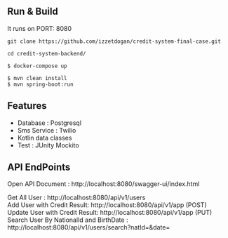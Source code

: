 
## Run & Build

It runs  on PORT: 8080

```
git clone https://github.com/izzetdogan/credit-system-final-case.git

cd credit-system-backend/

$ docker-compose up

$ mvn clean install
$ mvn spring-boot:run

```

## Features
<ul>
<li> Database : Postgresql </li>
<li> Sms Service : Twilio </li>
<li> Kotlin data classes</li>
<li> Test : JUnity Mockito</li>
</ul>

## API EndPoints

Open API Document : http://localhost:8080/swagger-ui/index.html</br>

Get All User : http://localhost:8080/api/v1/users </br>
Add User with Credit Result: http://localhost:8080/api/v1/app (POST) </br>
Update User with Credit Result: http://localhost:8080/api/v1/app (PUT) </br>
Search User By NationalId and BirthDate : http://localhost:8080/api/v1/users/search?natId=&date= </br>


